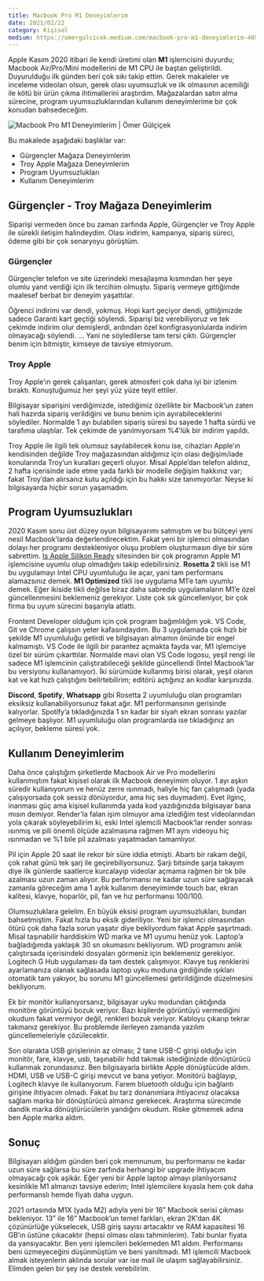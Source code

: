 ```yaml
---
title: Macbook Pro M1 Deneyimlerim
date: 2021/02/22
category: Kişisel
medium: https://omergulcicek.medium.com/macbook-pro-m1-deneyimlerim-489f5742995d
---
```


Apple Kasım 2020 itibari ile kendi üretimi olan **M1** işlemcisini duyurdu; Macbook Air/Pro/Mini modellerini de M1 CPU ile baştan geliştirildi. Duyurulduğu ilk günden beri çok sıkı takip ettim. Gerek makaleler ve inceleme videoları olsun, gerek olası uyumsuzluk ve ilk olmasının acemiliği ile kötü bir ürün çıkma ihtimallerini araştırdım. Mağazalardan satın alma sürecine, program uyumsuzluklarından kullanım deneyimlerime bir çok konudan bahsedeceğim.

![Macbook Pro M1 Deneyimlerim | Ömer Gülçiçek](/src/assets/img/blog/macbook-pro-m1-deneyimlerim/macbook-pro.jpeg)

Bu makalede aşağıdaki başlıklar var:

- Gürgençler Mağaza Deneyimlerim
- Troy Apple Mağaza Deneyimlerim
- Program Uyumsuzlukları
- Kullanım Deneyimlerim

## Gürgençler - Troy Mağaza Deneyimlerim

Siparişi vermeden önce bu zaman zarfında Apple, Gürgençler ve Troy Apple ile sürekli iletişim halindeydim. Olası indirim, kampanya, sipariş süreci, ödeme gibi bir çok senaryoyu görüştüm.

### Gürgençler

Gürgençler telefon ve site üzerindeki mesajlaşma kısmından her şeye olumlu yanıt verdiği için ilk tercihim olmuştu. Sipariş vermeye gittiğimde maalesef berbat bir deneyim yaşattılar.

Öğrenci indirimi var dendi, yokmuş.
Hopi kart geçiyor dendi, gittiğimizde sadece Garanti kart geçtiği söylendi.
Siparişi biz verebiliyoruz ve tek çekimde indirim olur demişlerdi, ardından özel konfigrasyonlularda indirim olmayacağı söylendi.
…
Yani ne söyledilerse tam tersi çıktı. Gürgençler benim için bitmiştir, kimseye de tavsiye etmiyorum.

### Troy Apple

Troy Apple’ın gerek çalışanları, gerek atmosferi çok daha iyi bir izlenim bıraktı. Konuştuğumuz her şeyi yüz yüze teyit ettiler.

Bilgisayar siparişini verdiğimizde, istediğimiz özellikte bir Macbook’un zaten hali hazırda sipariş verildiğini ve bunu benim için ayırabileceklerini söylediler. Normalde 1 ayı bulabilen sipariş süresi bu sayede 1 hafta sürdü ve tarafıma ulaştılar. Tek çekimde de yanılmıyorsam %4’lük bir indirim yapıldı.

Troy Apple ile ilgili tek olumsuz sayılabilecek konu ise, cihazları Apple’ın kendisinden değilde Troy mağazasından aldığımız için olası değişim/iade konularında Troy’un kuralları geçerli oluyor. Misal Apple’dan telefon aldınız, 2 hafta içerisinde iade etme yada farklı bir modelle değişim hakkınız var; fakat Troy’dan alırsanız kutu açıldığı için bu hakkı size tanımıyorlar. Neyse ki bilgisayarda hiçbir sorun yaşamadım.

## Program Uyumsuzlukları

2020 Kasım sonu üst düzey oyun bilgisayarımı satmıştım ve bu bütçeyi yeni nesil Macbook’larda değerlendirecektim. Fakat yeni bir işlemci olmasından dolayı her programı desteklemiyor oluşu problem oluşturmasın diye bir süre sabrettim. <a href="https://isapplesiliconready.com/" target="_blank" rel="noreferrer noopener">Is Apple Silikon Ready</a> sitesinden bir çok programın Apple M1 işlemcisine uyumlu olup olmadığını takip edebilirsiniz. **Rosetta 2** tikli ise M1 bu uygulamayı Intel CPU uyumluluğu ile açar, yani tam performans alamazsınız demek. **M1 Optimized** tikli ise uygulama M1’e tam uyumlu demek. Eğer ikiside tikli değilse biraz daha sabredip uygulamaların M1’e özel güncellenmesini beklemeniz gerekiyor. Liste çok sık güncelleniyor, bir çok firma bu uyum sürecini başarıyla atlattı.

Frontent Developer olduğum için çok program bağımlılığım yok. VS Code, Git ve Chrome çalışsın yeter kafasındaydım. Bu 3 uygulamada çok hızlı bir şekilde M1 uyumluluğu getirdi ve bilgisayarı almamın önünde bir engel kalmamıştı. VS Code ile ilgili bir parantez açmakta fayda var, M1 işlemciye özel bir sürüm çıkarttılar. Normalde mavi olan VS Code logosu, yeşil rengi ile sadece M1 işlemcinin çalıştırabileceği şekilde güncellendi (Intel Macbook’lar bu versiyonu kullanamıyor). İki sürümüde kullanmış birisi olarak, yeşil olanın kat ve kat hızlı çalıştığını belirtebilirim; editörü açtığınız an kodlar karşınızda.

**Discord**, **Spotify**, **Whatsapp** gibi Rosetta 2 uyumluluğu olan programları eksiksiz kullanabiliyorsunuz fakat ağır. M1 performansının gerisinde kalıyorlar. Spotify’a tıkladığınızda 1 sn kadar bir siyah ekran sonrası yazılar gelmeye başlıyor. M1 uyumluluğu olan programlarda ise tıkladığınız an açılıyor, bekleme süresi yok.

## Kullanım Deneyimlerim

Daha önce çalıştığım şirketlerde Macbook Air ve Pro modellerini kullanmıştım fakat kişisel olarak ilk Macbook deneyimim oluyor. 1 ayı aşkın süredir kullanıyorum ve henüz zerre ısınmadı, haliyle hiç fan çalışmadı (yada çalışıyorsada çok sessiz dönüyordur, ama hiç ses duymadım). Evet ilginç, inanması güç ama kişisel kullanımda yada kod yazdığınızda bilgisayar bana mısın demiyor. Render’la falan işim olmuyor ama izlediğim test videolarından yola çıkarak söyleyebilirim ki, eski Intel işlemcili Macbook’lar render sonrası ısınmış ve pili önemli ölçüde azalmasına rağmen M1 aynı videoyu hiç ısınmadan ve %1 bile pil azalması yaşatmadan tamamlıyor.

Pil için Apple 20 saat ile rekor bir süre iddia etmişti. Abartı bir rakam değil, çok rahat günü tek şarj ile geçirebiliyorsunuz. Şarjı bitsinde şarja takayım diye ilk günlerde saatlerce kurcalayıp videolar açmama rağmen bir tık bile azalması uzun zaman alıyor. Bu performansı ne kadar uzun süre sağlayacak zamanla göreceğim ama 1 aylık kullanım deneyimimde touch bar, ekran kalitesi, klavye, hoparlör, pil, fan ve hız performansı 100/100.

Olumsuzluklara gelelim. En büyük eksisi program uyumsuzlukları, bundan bahsetmiştim. Fakat hızla bu eksik gideriliyor. Yeni bir işlemci olmasından ötürü çok daha fazla sorun yaşatır diye bekliyordum fakat Apple şaşırtmadı. Misal taşınabilir harddiskim WD marka ve M1 uyumu henüz yok. Laptop’a bağladığımda yaklaşık 30 sn okumasını bekliyorum. WD programını anlık çalıştırsada içerisindeki dosyaları görmeniz için beklemeniz gerekiyor. Logitech G Hub uygulaması da tam destek çalışmıyor. Klavye tuş renklerini ayarlamanıza olanak sağlasada laptop uyku moduna girdiğinde ışıkları otomatik tam yakıyor, bu sorunu M1 güncellemesi getirildiğinde düzelmesini bekliyorum.

Ek bir monitör kullanıyorsanız, bilgisayar uyku modundan çıktığında monitöre görüntüyü bozuk veriyor. Bazı kişilerde görüntüyü vermediğini okudum fakat vermiyor değil, renkleri bozuk veriyor. Kabloyu çıkarıp tekrar takmanız gerekiyor. Bu problemde ilerleyen zamanda yazılım güncellemeleriyle çözülecektir.

Son olarakta USB girişlerinin az olması; 2 tane USB-C girişi olduğu için monitör, fare, klavye, usb, taşınabilir hdd takmak istediğinizde dönüştürücü kullanmak zorundasınız. Ben bilgisayarla birlikte Apple dönüştücüde aldım. HDMI, USB ve USB-C girişi mevcut ve bana yetiyor. Monitörü bağlayıp, Logitech klavye ile kullanıyorum. Farem bluetooth olduğu için bağlantı girişine ihtiyacım olmadı. Fakat bu tarz donanımlara ihtiyacınız olacaksa sağlam marka bir dönüştürücü almanız gerekecek. Araştırma sürecimde dandik marka dönüştürücülerin yandığını okudum. Riske gitmemek adına ben Apple marka aldım.

## Sonuç

Bilgisayarı aldığım günden beri çok memnunum, bu performansı ne kadar uzun süre sağlarsa bu süre zarfında herhangi bir upgrade ihtiyacım olmayacağı çok aşikâr. Eğer yeni bir Apple laptop almayı planlıyorsanız kesinlikle M1 almanızı tavsiye ederim; Intel işlemcilere kıyasla hem çok daha performanslı hemde fiyatı daha uygun.

2021 ortasında M1X (yada M2) adıyla yeni bir 16” Macbook serisi çıkması bekleniyor. 13” ile 16” Macbook’un temel farkları, ekran 2K’dan 4K çözünürlüğe yükselecek, USB giriş sayısı artacaktır ve RAM kapasitesi 16 GB’ın üstüne çıkacaktır (hepsi olması olası tahminlerim). Tabi bunlar fiyata da yansıyacaktır. Ben yeni işlemcileri beklemeden M1 aldım. Performansı beni üzmeyeceğini düşünmüştüm ve beni yanıltmadı. M1 işlemcili Macbook almak isteyenlerin aklında sorular var ise mail ile ulaşım sağlayabilirsiniz. Elimden gelen bir şey ise destek verebilirim.
